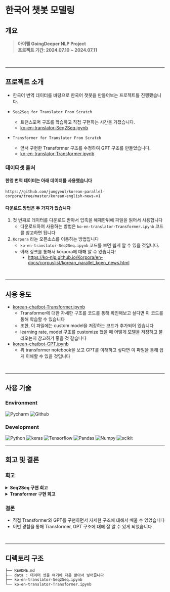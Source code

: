 # 한국어 챗봇 모델링

## 개요
> **아이펠 GoingDeeper NLP Project** <br/> 
> **프로젝트 기간: 2024.07.10 ~ 2024.07.11** <br/>

<br>

---
## 프로젝트 소개
- 한국어 번역 데이터를 바탕으로 한국어 챗봇을 만들어보는 프로젝트틀 진행했습니다.

- `Seq2Seq for Translator From Scratch`
  - 트랜스포머 구조를 학습하고 직접 구현하는 시간을 가졌습니다.
  - [ko-en-translator-Seq2Seq.ipynb](ko-en-translator-Seq2Seq.ipynb)
- `Transformer for Translator From Scratch`
  - 앞서 구현한 Transformer 구조를 수정하여 GPT 구조를 만들었습니다.
  - [ko-en-translator-Transformer.ipynb](ko-en-translator-Transformer.ipynb)

### 데이터셋 출처

#### 한영 번역 데이터는 아래 데이터를 사용했습니다
  ```text
  https://github.com/jungyeul/korean-parallel-corpora/tree/master/korean-english-news-v1
  ```

#### 다운로드 방법은 두 가지가 있습니다
1. 첫 번째로 데이터를 다운로드 받아서 압축을 해제한뒤에 파일을 읽어서 사용합니다
   - 다운로드하여 사용하는 방법은 `ko-en-translator-Transformer.ipynb` 코드를 참고하면 됩니다
2. `Korpora` 라는 오픈소스를 이용하는 방법입니다
   - `ko-en-translator-Seq2Seq.ipynb` 코드를 보면 쉽게 알 수 있을 것입니다.
   - 아래 링크를 통해서 korpora에 대해 알 수 있습니다!
     - https://ko-nlp.github.io/Korpora/en-docs/corpuslist/korean_parallel_koen_news.html

<br>

---

## 사용 용도
- [korean-chatbot-Transformer.ipynb](Ko-Chatbots-From-Scratch/korean-chatbot-Transformer.ipynb)
  - Transformer에 대한 자세한 구조를 코드를 통해 확인해보고 싶다면 이 코드를 통해 학습할 수 있습니다
  - 또한, 이 파일에는 custom model을 저장하는 코드가 추가되어 있습니다
  - learning rate, model 구조를 customize 했을 때 어떻게 모델을 저장하고 불러오는지 참고하기 좋을 것 같습니다
- [korean-chatbot-GPT.ipynb](Ko-Chatbots-From-Scratch/korean-chatbot-GPT.ipynb)
  - 위 transformer notebook을 보고 GPT를 이해하고 싶다면 이 파일을 통해 쉽게 이해할 수 있을 것입니다

<br>

----

## 사용 기술

### Environment
![Pycharm](https://img.shields.io/badge/PyCharm-000000.svg?&style=for-the-badge&logo=PyCharm&logoColor=white)
![Github](https://img.shields.io/badge/GitHub-181717?style=for-the-badge&logo=GitHub&logoColor=white)

### Development
![Python](https://img.shields.io/badge/Python-3776AB?style=for-the-badge&logo=python&logoColor=white)
![keras](https://img.shields.io/badge/Keras-D00000?style=for-the-badge&logo=Keras&logoColor=white)
![Tensorflow](https://img.shields.io/badge/TensorFlow-FF6F00?style=for-the-badge&logo=tensorflow&logoColor=white)
![Pandas](https://img.shields.io/badge/Pandas-2C2D72?style=for-the-badge&logo=pandas&logoColor=white)
![Numpy](https://img.shields.io/badge/Numpy-777BB4?style=for-the-badge&logo=numpy&logoColor=white)
![scikit](https://img.shields.io/badge/scikit_learn-F7931E?style=for-the-badge&logo=scikit-learn&logoColor=white)
<br>

----
회고 및 결론
---
### 회고
<details>
  <summary><b>Seq2Seq 구현 회고</b></summary>
  <div markdown="1">
    <li> 배운 점 </li>
      <ul>
        <li> 번역기를 만들기 위해 Seq2seq를 직접 구현하면서 구조를 파악해볼 수 있었다. </li>
      </ul>
    <li> 아쉬운 점 </li>
      <ul>
        <li>시간이 너무 오래걸려서 시각화 및 문제점을 구체적으로 파악하기 어려웠다. </li>
        <li>생각보다 좋은 결과가 나오지 않아서 아쉽다. </li>
      </ul>
    <li> 느낀 점 </li>
      <ul>
        <li>시간이 너무 오래걸리고 번역기를 만들기 위해서는 정말 많은 데이터를 통한 학습이 필요한 것 같다. </li>
      </ul>
    <li> 어려웠던 점 </li>
      <ul>
        <li>dropout layer를 어디에 두어야 할지, 어떻게 모델을 구성해야 더 좋은 성능을 낼 수 있을지 생각하는 것이 어렵다. </li>
      </ul>
  </div>
</details>

<details>
  <summary><b>Transformer 구현 회고</b></summary>
  <div markdown="1">
    <li> 배운 점 </li>
      <ul>
        <li>transformer의 구현방법을 알 수 있었다.</li>
        <li>seq2seq와 비교했을 때 확실히 더 좋은 성능이 나왔다.</li>
      </ul>
    <li> 아쉬운 점 </li>
      <ul>
        <li>데이터가 부족해서 성능이 잘 나오지 않은 것 같다. </li>
        <li>코드에 대한 이해를 좀 더 꼼꼼하게 하지 못해서 아쉬웠다. </li>
      </ul>
    <li> 느낀 점 </li>
      <ul>
        <li>shape을 바꿀때 순서를 왜 바꿨다가 하는지 고민을 하는 시간을 가졌는데 꼼꼼하게 공부하는 것이 중요하게 느껴졌다. </li>
        <li>앞으로는 좀 더 꼼꼼하게 코드나 내용을 이해하는 시간을 가져야 겠다. </li>
      </ul>
    <li> 어려웠던 점 </li>
      <ul>
        <li>transformer의 구조를 이해했다 생각했는데 다시 코드로 구현하려하니까 어려웠다. </li>
        <li>input shape 맞추는 것이 생각보다 까다롭게 느껴졌다. </li>
      </ul>
  </div>
</details>

### 결론
- 직접 Transformer와 GPT를 구현하면서 자세한 구조에 대해서 배울 수 있었습니다
- 이번 경험을 통해 Transformer, GPT 구조에 대해 잘 알 수 있게 되었습니다
<br>

---
## 디렉토리 구조
```bash
├── README.md
├── data : 데이터 셋을 여기에 다운 받아서 넣어줍니다
├── ko-en-translator-Seq2Seq.ipynb
└── ko-en-translator-Transformer.ipynb
```

